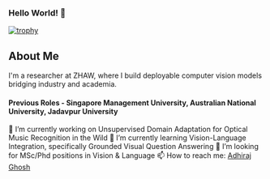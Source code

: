 ### Hello World! 👋
[![trophy](https://github-profile-trophy.vercel.app/?username=adhirajghosh&theme=onedark)](https://github.com/ryo-ma/github-profile-trophy)

## About Me
I'm a researcher at ZHAW, where I build deployable computer vision models bridging industry and academia.

#### Previous Roles - Singapore Management University, Australian National University, Jadavpur University

🔭 I’m currently working on Unsupervised Domain Adaptation for Optical Music Recognition in the Wild
🌱 I’m currently learning Vision-Language Integration, specifically Grounded Visual Question Answering
👯 I’m looking for MSc/Phd positions in Vision & Language
📫 How to reach me: [Adhiraj Ghosh](mailto:adhirajghosh1998@gmail.com?subject=[GitHub]%20Source%20Han%20Sans)
<!--
**adhirajghosh/adhirajghosh** is a ✨ _special_ ✨ repository because its `README.md` (this file) appears on your GitHub profile.

Here are some ideas to get you started:

- 🔭 I’m currently working on ...
- 🌱 I’m currently learning ...
- 👯 I’m looking to collaborate on ...
- 🤔 I’m looking for help with ...
- 💬 Ask me about ...
- 📫 How to reach me: ...
- 😄 Pronouns: ...
- ⚡ Fun fact: ...
-->
